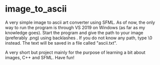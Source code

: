 # image_to_ascii
A very simple image to ascii art converter using SFML.
As of now, the only way to run the program is through VS 2019 on Windows (as far as my knowledge goes).
Start the program and give the path to your image (preferably .png) using backlashes \.
If you do not know any path, type \0 instead.
The text will be saved in a file called "ascii.txt".

A very short but project mainly for the purpose of learning a bit about images, C++ and SFML.
Have fun!
